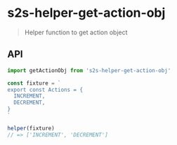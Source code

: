 # s2s-helper-get-action-obj

> Helper function to get action object

## API

```js
import getActionObj from 's2s-helper-get-action-obj'

const fixture = `
export const Actions = {
  INCREMENT,
  DECREMENT,
}
`

helper(fixture)
// => ['INCREMENT', 'DECREMENT']
```
